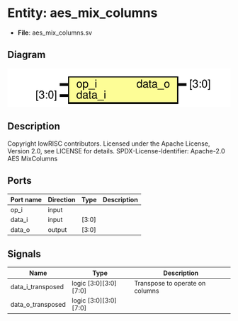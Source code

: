 # Entity: aes_mix_columns

- **File**: aes_mix_columns.sv
## Diagram

![Diagram](aes_mix_columns.svg "Diagram")
## Description

Copyright lowRISC contributors.
 Licensed under the Apache License, Version 2.0, see LICENSE for details.
 SPDX-License-Identifier: Apache-2.0
 AES MixColumns
 
## Ports

| Port name | Direction | Type  | Description |
| --------- | --------- | ----- | ----------- |
| op_i      | input     |       |             |
| data_i    | input     | [3:0] |             |
| data_o    | output    | [3:0] |             |
## Signals

| Name              | Type                  | Description                      |
| ----------------- | --------------------- | -------------------------------- |
| data_i_transposed | logic [3:0][3:0][7:0] | Transpose to operate on columns  |
| data_o_transposed | logic [3:0][3:0][7:0] |                                  |
